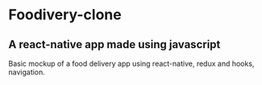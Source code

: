# Foodivery-clone
## A react-native app made using javascript

Basic mockup of a food delivery app using react-native, redux and hooks,
navigation.
